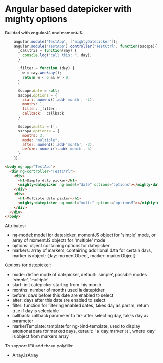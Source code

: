 # Angular based datepicker with mighty options

Builded with angularJS and momentJS.

```javascript
    angular.module("TestApp", ["mightyDatepicker"]);
    angular.module("TestApp").controller("TestCtrl", function($scope){
      _callthis = function(day) {
        console.log("call this: ", day);
      }

      _filter = function (day) {
        w = day.weekday();
        return w < 6 && w > 0;
      }

      $scope.date = null;
      $scope.options = {
        start: moment().add('month', -1),
        months: 1,
        filter: _filter,
        callback: _callback
      }

      $scope.multi = [];
      $scope.optionsM = {
        months: 3,
        mode: "multiple",
        after: moment().add('month', -3),
        before: moment().add('month', 3)
      }
    });
```

```html
<body ng-app="TestApp">
  <div ng-controller="TestCtrl">
    <div>
      <h1>Simple date picker</h1>
      <mighty-datepicker ng-model="date" options="options"></mighty-datepicker>
    </div>
    <div>
      <h1>Multiple date picker</h1>
      <mighty-datepicker ng-model="multi" options="optionsM"></mighty-datepicker>
    </div>
  </div>
</body>

```
Attributes:
- ng-model: model for datepicker, momentJS object for 'simple' mode, or array of momentJS objects for 'multiple' mode
- options: object containing options for datepicker
- markers: array of markers, containing additional data for certain days, marker is object: {day: momentObject, marker: markerObject}

Options for datepicker:
- mode: define mode of datepicker, default: 'simple', possible modes: 'simple', 'multiple'
- start: init datepicker starting from this month
- months: number of months used in datepicker
- before: days before this date are enabled to select
- after: days after this date are enabled to select
- filter: function for filtering enabled dates, takes day as param, return true if day is selectable
- callback: callback parameter to fire after selecting day, takes day as parameter
- markerTemplate: template for ng-bind-template, used to display additional data for marked days, default: "{{ day.marker }}", where 'day' is object from markers array

To support IE8 add those polyfills:
- Array.isArray
